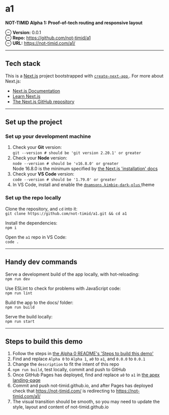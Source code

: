 # a1

__NOT-TIMID Alpha 1: Proof-of-tech routing and responsive layout__

⊖ __Version:__ 0.0.1  
⊖ __Repo:__ <https://github.com/not-timid/a1>  
⊖ __URL:__ <https://not-timid.com/a1/>

---

## Tech stack

This is a [Next.js](https://nextjs.org/) project bootstrapped with
[`create-next-app`
](https://github.com/vercel/next.js/tree/canary/packages/create-next-app). For
more about Next.js:

- [Next.js Documentation](https://nextjs.org/docs)
- [Learn Next.js](https://nextjs.org/learn)
- [The Next.js GitHub repository](https://github.com/vercel/next.js/)

---

## Set up the project

### __Set up your development machine__

1. Check your __Git__ version:  
   `git --version # should be 'git version 2.20.1' or greater`
2. Check your __Node__ version:  
   `node --version # should be 'v16.8.0' or greater`  
   Node 16.8.0 is the minimum specified by [the Next.js 'installation' docs
   ](https://nextjs.org/docs/getting-started/installation)
3. Check your __VS Code__ version:  
   `code --version # should be '1.79.0' or greater`
4. In VS Code, install and enable the [`dnamsons.kimbie-dark-plus`
   ](https://marketplace.visualstudio.com/items?itemName=dnamsons.kimbie-dark-plus)
   theme

### __Set up the repo locally__

Clone the repository, and `cd` into it:  
`git clone https://github.com/not-timid/a1.git && cd a1`

Install the dependencies:  
`npm i`

Open the `a1` repo in VS Code:  
`code .`

---

## Handy dev commands

Serve a development build of the app locally, with hot-reloading:  
`npm run dev`

Use ESLint to check for problems with JavaScript code:  
`npm run lint`

Build the app to the docs/ folder:  
`npm run build`

Serve the build locally:  
`npm run start`

---

## Steps to build this demo

1. Follow the steps in [the Alpha 0 README's 'Steps to build this demo'
   ](https://github.com/not-timid/a0#steps-to-build-this-demo)
2. Find and replace `Alpha 0` to `Alpha 1`, `a0` to `a1`, and `0.0.0` to `0.0.1`
3. Change the `description` to fit the intent of this repo
4. `npm run build`, test locally, commit and push to GitHub
5. Once GitHub Pages has deployed, find and replace `a0` to `a1` in
   [the apex landing-page](https://github.com/not-timid/not-timid.github.io)
6. Commit and push not-timid.github.io, and after Pages has deployed check that
   <https://not-timid.com/> is redirecting to <https://not-timid.com/a1/>
7. The visual transition should be smooth, so you may need to update the style,
   layout and content of not-timid.github.io
